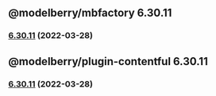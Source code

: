 ## @modelberry/mbfactory 6.30.11

### [6.30.11](https://github.com/modelberry/factory/compare/6.30.10...6.30.11) (2022-03-28)



## @modelberry/plugin-contentful 6.30.11

### [6.30.11](https://github.com/modelberry/factory/compare/6.30.10...6.30.11) (2022-03-28)


